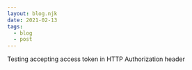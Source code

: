 ```yaml
---
layout: blog.njk
date: 2021-02-13
tags:
  - blog
  - post
---
```

Testing accepting access token in HTTP Authorization header
